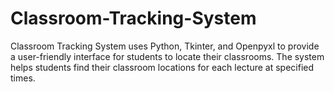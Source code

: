 # Classroom-Tracking-System
Classroom Tracking System uses Python, Tkinter, and Openpyxl to provide a user-friendly interface for students to locate their classrooms. The system helps students find their classroom locations for each lecture at specified times.
